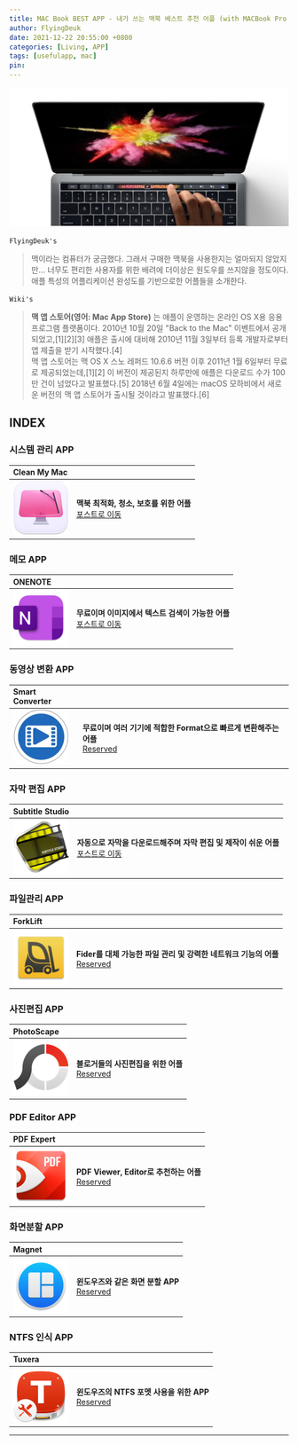 ```yaml
---
title: MAC Book BEST APP - 내가 쓰는 맥북 베스트 추천 어플 (with MACBook Pro 2016)
author: FlyingDeuk
date: 2021-12-22 20:55:00 +0800
categories: [Living, APP]
tags: [usefulapp, mac]
pin:
---
```


![macapp](/img/living/macbook/macapp.jpg)

`FlyingDeuk's`
> 맥이라는 컴퓨터가 궁금했다. 그래서 구매한 맥북을 사용한지는 얼마되지 않았지만... 너무도 편리한 사용자를 위한 배려에 더이상은 원도우를 쓰지않을 정도이다. <br>
애플 특성의 어플리케이션 완성도를 기반으로한 어플들을 소개한다.

`Wiki's`
>**맥 앱 스토어(영어: Mac App Store)** 는 애플이 운영하는 온라인 OS X용 응용프로그램 플랫폼이다. 2010년 10월 20일 "Back to the Mac" 이벤트에서 공개되었고,[1][2][3] 애플은 출시에 대비해 2010년 11월 3일부터 등록 개발자로부터 앱 제출을 받기 시작했다.[4] <br>
맥 앱 스토어는 맥 OS X 스노 레퍼드 10.6.6 버전 이후 2011년 1월 6일부터 무료로 제공되었는데,[1][2] 이 버전이 제공된지 하루만에 애플은 다운로드 수가 100만 건이 넘었다고 발표했다.[5] 2018년 6월 4일에는 macOS 모하비에서 새로운 버전의 맥 앱 스토어가 출시될 것이라고 발표했다.[6]

## INDEX

### 시스템 관리 APP

| **Clean My Mac**          |                 |
|:-------------------------|:-----------------|
| ![cleanmy](/img/living/app/cleanmy.png) |**맥북 최적화, 청소, 보호를 위한 어플** <br> [포스트로 이동](/posts/cleanmy/)|

### 메모 APP

| **ONENOTE**          |                 |
|:-------------------------|:-----------------|
| ![onenote](/img/living/app/onenote.png) |**무료이며 이미지에서 텍스트 검색이 가능한 어플** <br> [포스트로 이동](/posts/onenote/)|

### 동영상 변환 APP

| **Smart Converter**          |                 |
|:-------------------------|:-----------------|
| ![smartconverter](/img/living/app/smartconverter.png) |**무료이며 여러 기기에 적합한 Format으로 빠르게 변환해주는 어플** <br> [Reserved](/posts/smartconverter/)|

### 자막 편집 APP

| **Subtitle Studio**          |                 |
|:-------------------------|:-----------------|
| ![subtitle](/img/living/app/subtitle.png) |**자동으로 자막을 다운로드해주며 자막 편집 및 제작이 쉬운 어플** <br> [포스트로 이동](/posts/subtitle/)|


### 파일관리 APP

| **ForkLift**          |                 |
|:-------------------------|:-----------------|
| ![forklift](/img/living/app/forklift.png) |**Fider를 대체 가능한 파일 관리 및 강력한 네트워크 기능의 어플** <br> [Reserved](/posts/forklift/)|

### 사진편집 APP

| **PhotoScape**          |                 |
|:-------------------------|:-----------------|
| ![photoscape](/img/living/app/photoscape.png) |**블로거들의 사진편집을 위한 어플** <br> [Reserved](/posts/photoscape/)|

### PDF Editor APP

| **PDF Expert**          |                 |
|:-------------------------|:-----------------|
| ![pdfexpert](/img/living/app/pdfexpert_mac.png) |**PDF Viewer, Editor로 추천하는 어플** <br> [Reserved](/posts/pdfexpert_mac/)|

### 화면분할 APP

| **Magnet**          |                 |
|:-------------------------|:-----------------|
| ![magnet](/img/living/app/magnet.png) |**윈도우즈와 같은 화면 분할 APP** <br> [Reserved](/posts/magnet/)|

### NTFS 인식 APP

| **Tuxera**          |                 |
|:-------------------------|:-----------------|
| ![tuxera](/img/living/app/tuxera.png) |**윈도우즈의 NTFS 포멧 사용을 위한 APP** <br> [Reserved](/posts/tuxera/)|

----
